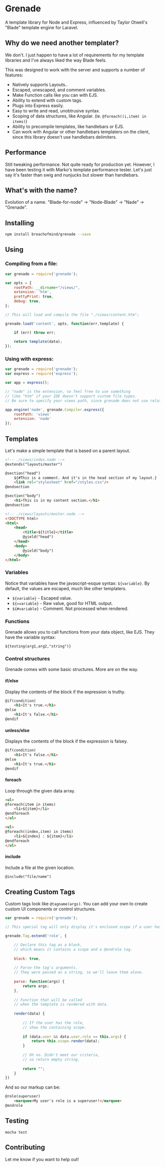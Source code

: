 # Grenade
A template library for Node and Express, influenced by Taylor Otwell's "Blade" template engine for Laravel.

## Why do we need another templater?

We don't. I just happen to have a lot of requirements for my template libraries and I've always liked the way Blade feels.

This was designed to work with the server and supports a number of features:

- Natively supports Layouts..
- Escaped, unescaped, and comment variables.
- Make Function calls like you can with EJS.
- Ability to extend with custom tags.
- Plugs into Express easily.
- Easy to write and read, unobtrusive syntax.
- Scoping of data structures, like Angular. (ie. `@foreach((i,item) in items)`)
- Ability to precompile templates, like handlebars or EJS.
- Can work with Angular or other handlebars templaters on the client, since this library doesn't use handlebars delimiters.

## Performance

Still tweaking performance. Not quite ready for production yet. However, I have been testing it with Marko's template performance tester. Let's just say it's faster than swig and nunjucks but slower than handlebars.

## What's with the name?

Evolution of a name. "Blade-for-node" -> "Node-Blade" -> "Nade" -> "Grenade".

## Installing

```bash
npm install breachofmind/grenade --save
```

## Using

### Compiling from a file:

```javascript
var grenade = require('grenade');

var opts = {
    rootPath: __dirname+"/views/",
    extension: 'htm',
    prettyPrint: true,
    debug: true,
};

// This will load and compile the file "./views/content.htm";

grenade.load('content', opts, function(err,template) {

    if (err) throw err;
    
    return template(data);
});
```

### Using with express:

```javascript
var grenade = require('grenade');
var express = require('express');

var app = express();

// "nade" is the extension, so feel free to use something 
// like "htm" if your IDE doesn't support custom file types.
// Be sure to specify your views path, since grenade does not use relative paths.

app.engine('nade', grenade.Compiler.express({
    rootPath: 'views'
    extension: 'nade'
});
```


## Templates

Let's make a simple template that is based on a parent layout.

```html
<!-- ./views/index.nade -->
@extends("layouts/master")

@section("head")
    ${#This is a comment. And it's in the head section of my layout.}
    <link rel="stylesheet" href="/styles.css"/>
@endsection

@section("body")
    <h1>This is in my content section.</h1>
@endsection
```

```html
<!-- ./views/layouts/master.nade -->
<!DOCTYPE html>
<html>
    <head>
        <title>${title}</title>
        @yield("head")
    </head>
    <body>
        @yield("body")
    </body>
</html>
```

### Variables

Notice that variables have the javascript-esque syntax: `${variable}`. By default, the values are escaped, much like other templaters.

- `${variable}` - Escaped value.
- `${=variable}` - Raw value, good for HTML output.
- `${#variable}` - Comment. Not processed when rendered.

### Functions

Grenade allows you to call functions from your data object, like EJS. They have the variable syntax:

`${testing(arg1,arg2,"string")}`

### Control structures

Grenade comes with some basic structures. More are on the way.

#### if/else

Display the contents of the block if the expression is truthy.

```html
@if(condition)
    <h1>It's true.</h1>
@else
    <h1>It's false.</h1>
@endif
```

#### unless/else

Displays the contents of the block if the expression is falsey.

```html
@if(condition)
    <h1>It's false.</h1>
@else
    <h1>It's true.</h1>
@endif
```


#### foreach

Loop through the given data array.

```html
<ul>
@foreach(item in items)
    <li>${item}</li>
@endforeach
</ul>

<ul>
@foreach((index,item) in items)
    <li>${index} : ${item}</li>
@endforeach
</ul>
```

#### include

Include a file at the given location.

```html
@include("file/name")
```

## Creating Custom Tags

Custom tags look like `@tagname(args)`. You can add your own to create custom UI components or control structures.

```javascript
var grenade = require('grenade');

// This special tag will only display it's enclosed scope if a user has the given role.

grenade.Tag.extend('role', {

    // Declare this tag as a block, 
    // which means it contains a scope and a @endrole tag.
    
    block: true,
    
    // Parse the tag's arguments.
    // They were passed as a string, so we'll leave them alone.
    
    parse: function(args) {
        return args;
    },
    
    // Function that will be called 
    // when the template is rendered with data.
    
    render(data) {
    
        // If the user has the role, 
        // show the containing scope.
        
        if (data.user && data.user.role == this.args) {
            return this.scope.render(data);
        }
        
        // Oh no. Didn't meet our criteria, 
        // so return empty string.
        
        return "";
    }
})
```

And so our markup can be:

```html
@role(superuser)
    <marquee>My user's role is a superuser!</marquee>
@endrole
```

## Testing

`mocha test`

## Contributing

Let me know if you want to help out!